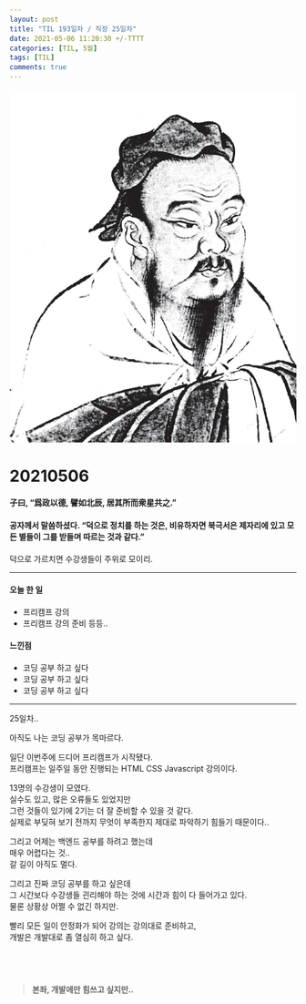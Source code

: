 ```yaml
---
layout: post
title: "TIL 193일차 / 직장 25일차"
date: 2021-05-06 11:20:30 +/-TTTT
categories: [TIL, 5월]
tags: [TIL]
comments: true
---
```


![image](/assets/img/sample/avatar.jpg)

# **20210506**

#### **子曰, “爲政以德, 譬如北辰, 居其所而衆星共之.”**

#### **공자께서 말씀하셨다. “덕으로 정치를 하는 것은, 비유하자면 북극서은 제자리에 있고 모든 별들이 그를 받들며 따르는 것과 같다.”**

덕으로 가르치면 수강생들이 주위로 모이리.

---

#### **오늘 한 일**

- 프리캠프 강의
- 프리캠프 강의 준비 등등..

#### **느낀점**

- 코딩 공부 하고 싶다
- 코딩 공부 하고 싶다
- 코딩 공부 하고 싶다

---

25일차..

아직도 나는 코딩 공부가 목마르다.

일단 이번주에 드디어 프리캠프가 시작됐다.  
프리캠프는 일주일 동안 진행되는 HTML CSS Javascript 강의이다.

13명의 수강생이 모였다.  
실수도 있고, 많은 오류들도 있었지만  
그런 것들이 있기에 2기는 더 잘 준비할 수 있을 것 같다.  
실제로 부딪혀 보기 전까지 무엇이 부족한지 제대로 파악하기 힘들기 때문이다..

그리고 어제는 백엔드 공부를 하려고 했는데  
매우 어렵다는 것..  
갈 길이 아직도 멀다.

그리고 진짜 코딩 공부를 하고 싶은데  
그 시간보다 수강생들 괸리해야 하는 것에 시간과 힘이 다 들어가고 있다.  
물론 상황상 어쩔 수 없긴 하지만.

빨리 모든 일이 안정화가 되어 강의는 강의대로 준비하고,  
개발은 개발대로 좀 열심히 하고 싶다.

## <br>

> **본좌, 개발에만 힘쓰고 싶지만..**
